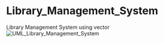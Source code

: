 # Library_Management_System
Library Management System using vector
![UML_Library_Management_System](https://user-images.githubusercontent.com/99818828/235965632-fc84401d-2129-4f3d-8099-fea852966973.png)
